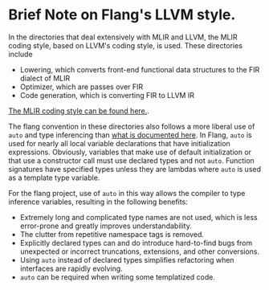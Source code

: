 <!--===- docs/LLVMCodingStyle.md

   Part of the LLVM Project, under the Apache License v2.0 with LLVM Exceptions.
   See https://llvm.org/LICENSE.txt for license information.
   SPDX-License-Identifier: Apache-2.0 WITH LLVM-exception

-->

# Brief Note on Flang's LLVM style.

In the directories that deal extensively with MLIR and LLVM, the MLIR
coding style, based on LLVM's coding style, is used. These directories include

- Lowering, which converts front-end functional data structures to the FIR
dialect of MLIR
- Optimizer, which are passes over FIR
- Code generation, which is converting FIR to LLVM IR

[The MLIR coding style can be found
here.](https://mlir.llvm.org/getting_started/DeveloperGuide/).

The flang convention in these directories also follows a more liberal use
of `auto` and type inferencing than [what is documented
here](https://llvm.org/docs/CodingStandards.html#use-auto-type-deduction-to-make-code-more-readable). In
Flang, `auto` is used for nearly all local variable declarations that have
initialization expressions. Obviously, variables that make use of default
initialization or that use a constructor call must use declared types and
not `auto`. Function signatures have specified types unless they are
lambdas where `auto` is used as a template type variable.

For the flang project, use of `auto` in this way allows the compiler to
type inference variables, resulting in the following benefits:

- Extremely long and complicated type names are not used, which is less
  error-prone and greatly improves understandability.
- The clutter from repetitive namespace tags is removed.
- Explicitly declared types can and do introduce hard-to-find bugs from
  unexpected or incorrect truncations, extensions, and other conversions.
- Using `auto` instead of declared types simplifies refactoring when
  interfaces are rapidly evolving.
- `auto` can be required when writing some templatized code.
